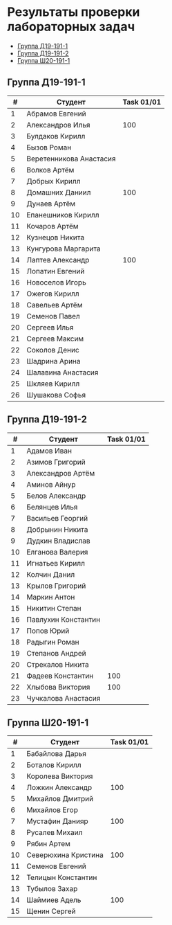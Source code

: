 # Результаты проверки лабораторных задач

<!--TOC-->
  - [Группа Д19-191-1](#-19-191-1)
  - [Группа Д19-191-2](#-19-191-2)
  - [Группа Ш20-191-1](#-20-191-1)
<!--/TOC-->

## Группа Д19-191-1
|#|Студент| Task 01/01 |
|----|--|--|
|1|Абрамов Евгений||
|2|Александров Илья|100|
|3|Булдаков Кирилл|
|4|Бызов Роман|
|5|Веретенникова Анастасия|
|6|Волков Артём|
|7|Добрых Кирилл|
|8|Домашних Даниил|100|
|9|Дунаев Артём|
|10|Епанешников Кирилл|
|11|Кочаров Артём|
|12|Кузнецов Никита|
|13|Кунгурова Маргарита|
|14|Лаптев Александр|100|
|15|Лопатин Евгений|
|16|Новоселов Игорь|
|17|Ожегов Кирилл|
|18|Савельев Артём|
|19|Семенов Павел|
|20|Сергеев Илья|
|21|Сергеев Максим|
|22|Соколов Денис|
|23|Шадрина Арина|
|24|Шалавина Анастасия|
|25|Шкляев Кирилл|
|26|Шушакова Софья|

## Группа Д19-191-2
|#|Студент| Task 01/01 |
|----|--|--|
|1|Адамов Иван|
|2|Азимов Григорий|
|3|Александров Артём|
|4|Аминов Айнур|
|5|Белов Александр|
|6|Белянцев Илья|
|7|Васильев Георгий|
|8|Добрынин Никита|
|9|Дудкин Владислав|
|10|Елганова Валерия|
|11|Игнатьев Кирилл|
|12|Колчин Данил|
|13|Крылов Григорий|
|14|Маркин Антон|
|15|Никитин Степан|
|16|Павлухин Константин|
|17|Попов Юрий|
|18|Радыгин Роман|
|19|Степанов Андрей|
|20|Стрекалов Никита|
|21|Фадеев Константин|100|
|22|Хлыбова Виктория|100|
|23|Чучкалова Анастасия|

## Группа Ш20-191-1
|#|Студент| Task 01/01 |
|----|--|--|
|1|Бабайлова Дарья|
|2|Боталов Кирилл|
|3|Королева Виктория|
|4|Ложкин Александр|100|
|5|Михайлов Дмитрий|
|6|Михайлов Егор|
|7|Мустафин Данияр|100|
|8|Русалев Михаил|
|9|Рябин Артем|
|10|Северюхина Кристина|100|
|11|Семенов Евгений|
|12|Телицын Константин|
|13|Тубылов Захар|
|14|Шаймиев Адель|100|
|15|Щенин Сергей|
